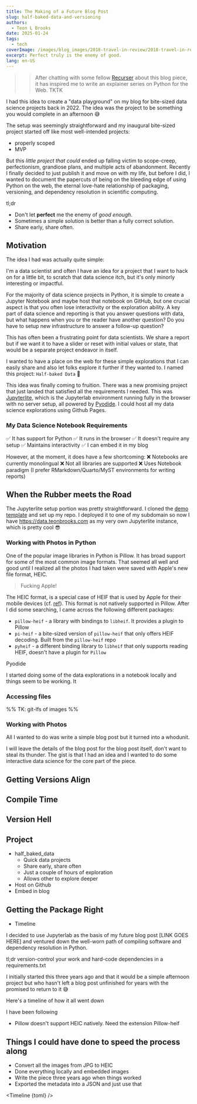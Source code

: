 ```yaml
---
title: The Making of a Future Blog Post
slug: half-baked-data-and-versioning
authors:
  - Teon L Brooks
date: 2025-01-24
tags:
  - tech
coverImage: /images/blog_images/2018-travel-in-review/2018-travel-in-review.png
excerpt: Perfect truly is the enemy of good.
lang: en-US
---
```

<script>
    let { toml } = $props();
    import Timeline from '$lib/components/Timeline.svelte'
</script>

>> After chatting with some fellow [Recurser](https://recurse.com) about this blog piece, it has inspired me to write an explainer series on Python for the Web. TKTK


I had this idea to create a "data playground" on my blog for bite-sized data science projects back in 2022. The idea was the project to be something you would complete in an afternoon 😅

The setup was seemingly straightforward and my inaugural bite-sized project started off like most well-intended projects: 
- properly scoped
- MVP

But this *little project that could* ended up falling victim to scope-creep, perfectionism, grandiose plans, and multiple acts of abandonment. Recently I finally decided to just publish it and move on with my life, but before I did, I wanted to document the papercuts of being on the bleeding edge of using Python on the web, the eternal love-hate relationship of packaging, versioning, and dependency resolution in scientific computing.

tl;dr 
- Don't let **perfect** me the enemy of *good enough*. 
- Sometimes a simple solution is better than a fully correct solution.
- Share early, share often.

## Motivation

The idea I had was actually quite simple:

I'm a data scientist and often I have an idea for a project that I want to hack on for a little bit, to scratch that data science itch, but it's only minorly interesting or impactful. 

For the majority of data science projects in Python, it is simple to create a Jupyter Notebook and maybe host that notebook on GitHub, but one crucial aspect is that you often lose interactivity or the exploration ability. A key part of data science and reporting is that you answer questions with data, but what happens when you or the reader have another question? Do you have to setup new infrastructure to answer a follow-up question?

This has often been a frustrating point for data scientists. We share a report but if we want it to have a slider or reset with initial values or state, that would be a separate project endeavor in itself.

I wanted to have a place on the web for these simple explorations that I can easily share and also let folks explore it further if they wanted to. I named this project: `Half-baked Data` 🎉

This idea was finally coming to fruition. There was a new promising project that just landed that satisfied all the requirements I needed. This was [Jupyterlite](https://jupyterlite.readthedocs.io/), which is the Jupyterlab environment running fully in the browser with no server setup, all powered by [Pyodide](https://pyoidide.org). I could host all my data science explorations using Github Pages.

### My Data Science Notebook Requirements

✅ It has support for Python
✅ It runs in the browser
✅ It doesn't require any setup
✅ Maintains interactivity
✅ I can embed it in my blog

However, at the moment, it does have a few shortcoming:
❌ Notebooks are currently monolingual
❌ Not all libraries are supported
❌ Uses Notebook paradigm (I prefer RMarkdown/Quarto/MyST environments for writing reports)


## When the Rubber meets the Road

The Jupyterlite setup portion was pretty straightforward. I cloned the [demo template](https://github.com/jupyterlite/demo) and set up my repo. I deployed it to one of my subdomain so now I have https://data.teonbrooks.com as my very own Jupyterlite instance, which is pretty cool 😎

### Working with Photos in Python

One of the popular image libraries in Python is Pillow. It has broad support for some of the most common image formats. That seemed all well and good until I realized all the photos I had taken were saved with Apple's new file format, HEIC.

> Fucking Apple!

The HEIC format, is a special case of HEIF that is used by Apple for their mobile devices (cf. [ref](https://cloudinary.com/guides/image-formats/heif-vs-heic#differences)). This format is not natively supported in Pillow. After I did some searching, I came across the following different packages:
- `pillow-heif` - a library with bindings to `libheif`. It provides a plugin to Pillow
- `pi-heif` - a bite-sized version of `pillow-heif` that only offers HEIF decoding. Built from the `pillow-heif` repo
- `pyheif` - a different binding library to `libheif` that only supports reading HEIF, doesn't have a plugin for `Pillow`

Pyodide

I started doing some of the data explorations in a notebook locally and things seem to be working. It 

### Accessing files
%% TK: git-lfs of images %%

### Working with Photos


All I wanted to do was write a simple blog post but it turned into a whodunit.

I will leave the details of the blog post for the blog post itself, don't want to steal its thunder. The gist is that I had an idea and I wanted to do some interactive data science for the core part of the piece.




## Getting Versions Align

## Compile Time


## Version Hell

## Project
- half_baked_data
	- Quick data projects
	- Share early, share often
	- Just a couple of hours of exploration
	- Allows other to explore deeper
- Host on Github
- Embed in blog

## Getting the Package Right
- Timeline








I decided to use Jupyterlab as the basis of my future blog post [LINK GOES HERE] and ventured down the well-worn path of compiling software and dependency resolution in Python. 

tl;dr version-control your work and hard-code dependencies in a requirements.txt

I initially started this three years ago and that it would be a simple afternoon project but who hasn't left a blog post unfinished for years with the promised to return to it 😅

Here's a timeline of how it all went down

I have been following 

- Pillow doesn't support HEIC natively. Need the extension Pillow-heif

## Things I could have done to speed the process along
- Convert all the images from JPG to HEIC
- Done everything locally and embedded images
- Write the piece three years ago when things worked
- Exported the metadata into a JSON and just use that



<Timeline {toml} />
